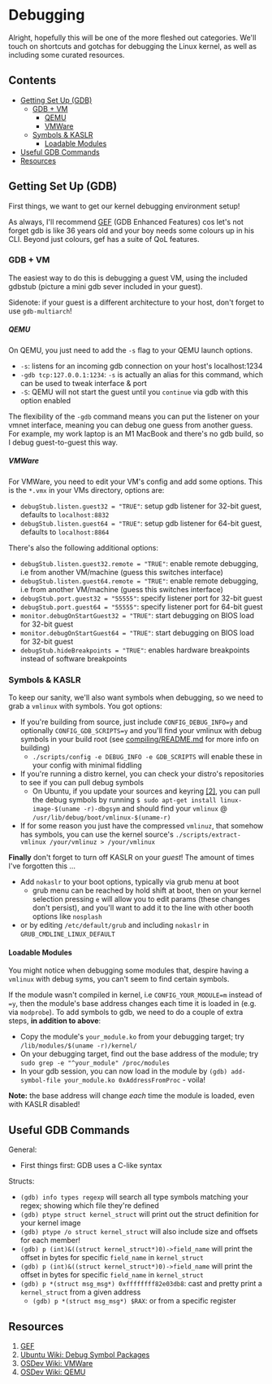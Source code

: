 # Debugging
Alright, hopefully this will be one of the more fleshed out categories. We'll touch on shortcuts and gotchas for debugging the Linux kernel, as well as including some curated resources.

## Contents
* [Getting Set Up (GDB)](#getting-set-up-gdb)
  * [GDB + VM](#gdb-vm)
    * [QEMU](#qemu)
    * [VMWare](#vmware)
  * [Symbols & KASLR](#symbols-kaslr)
    * [Loadable Modules](#loadable-modules)
* [Useful GDB Commands](#useful-gdb-commands)
* [Resources](#resources)

## Getting Set Up (GDB)
First things, we want to get our kernel debugging environment setup!

As always, I'll recommend [GEF](https://gef.readthedocs.io/en/master/) (GDB Enhanced Features) cos let's not forget gdb is like 36 years old and your boy needs some colours up in his CLI. Beyond just colours, gef has a suite of QoL features.

### GDB + VM
The easiest way to do this is debugging a guest VM, using the included gdbstub (picture a mini gdb sever included in your guest).

Sidenote: if your guest is a different architecture to your host, don't forget to use `gdb-multiarch`! 

##### QEMU
On QEMU, you just need to add the `-s` flag to your QEMU launch options.
* `-s`: listens for an incoming gdb connection on your host's localhost:1234
* `-gdb tcp:127.0.0.1:1234`: `-s` is actually an alias for this command, which can be used to tweak interface & port
* `-S`: QEMU will not start the guest until you `continue` via gdb with this option enabled

The flexibility of the `-gdb` command means you can put the listener on your vmnet interface, meaning you can debug one guess from another guess. For example, my work laptop is an M1 MacBook and there's no gdb build, so I debug guest-to-guest this way.

##### VMWare
For VMWare, you need to edit your VM's config and add some options. This is the `*.vmx` in your VMs directory, options are:
* `debugStub.listen.guest32 = "TRUE"`: setup gdb listener for 32-bit guest, defaults to `localhost:8832`
* `debugStub.listen.guest64 = "TRUE"`: setup gdb listener for 64-bit guest, defaults to `localhost:8864`

There's also the following additional options:
* `debugStub.listen.guest32.remote = "TRUE"`: enable remote debugging, i.e from another VM/machine (guess this switches interface)
* `debugStub.listen.guest64.remote = "TRUE"`: enable remote debugging, i.e from another VM/machine (guess this switches interface)
* `debugStub.port.guest32 = "55555"`: specify listener port for 32-bit guest
* `debugStub.port.guest64 = "55555"`: specify listener port for 64-bit guest
* `monitor.debugOnStartGuest32 = "TRUE"`: start debugging on BIOS load for 32-bit guest
* `monitor.debugOnStartGuest64 = "TRUE"`: start debugging on BIOS load for 32-bit guest
* `debugStub.hideBreakpoints = "TRUE"`: enables hardware breakpoints instead of software breakpoints

### Symbols & KASLR
To keep our sanity, we'll also want symbols when debugging, so we need to grab a `vmlinux` with symbols. You got options:
* If you're building from source, just include `CONFIG_DEBUG_INFO=y` and optionally `CONFIG_GDB_SCRIPTS=y` and you'll find your vmlinux with debug symbols in your build root (see [compiling/README.md](compiling/README.md) for more info on building)
  * `./scripts/config -e DEBUG_INFO -e GDB_SCRIPTS` will enable these in your config with minimal fiddling
* If you're running a distro kernel, you can check your distro's repositories to see if you can pull debug symbols
  * On Ubuntu, if you update your sources and keyring [[2]](https://wiki.ubuntu.com/Debug%20Symbol%20Packages), you can pull the debug symbols by running `$ sudo apt-get install linux-image-$(uname -r)-dbgsym` and should find your `vmlinux` @ `/usr/lib/debug/boot/vmlinux-$(uname-r)`
* If for some reason you just have the compressed `vmlinuz`, that somehow has symbols, you can use the kernel source's `./scripts/extract-vmlinux /your/vmlinuz > /your/vmlinux` 

**Finally** don't forget to turn off KASLR on your *guest*! The amount of times I've forgotten this ... 
  * Add `nokaslr` to your boot options, typically via grub menu at boot 
    * grub menu can be reached by hold shift at boot, then on your kernel selection pressing `e` will allow you to edit params (these changes don't persist), and you'll want to add it to the line with other booth options like `nosplash`
  * or by editing `/etc/default/grub` and including `nokaslr` in `GRUB_CMDLINE_LINUX_DEFAULT`

#### Loadable Modules
You might notice when debugging some modules that, despire having a `vmlinux` with debug syms, you can't seem to find certain symbols. 

If the module wasn't compiled in kernel, i.e `CONFIG_YOUR_MODULE=m` instead of `=y`, then the module's base address changes each time it is loaded in (e.g. via `modprobe`). To add symbols to gdb, we need to do a couple of extra steps, **in addition to above**:
* Copy the module's `your_module.ko` from your debugging target; try `/lib/modules/$(uname -r)/kernel/`
* On your debugging target, find out the base address of the module; try `sudo grep -e "^your_module" /proc/modules`
* In your gdb session, you can now load in the module by `(gdb) add-symbol-file your_module.ko 0xAddressFromProc` - voila!

**Note:** the base address will change *each* time the module is loaded, even with KASLR disabled! 

## Useful GDB Commands 
General:
* First things first: GDB uses a C-like syntax

Structs:
* `(gdb) info types regexp` will search all type symbols matching your regex; showing which file they're defined
* `(gdb) ptype struct kernel_struct` will print out the struct definition for your kernel image 
* `(gdb) ptype /o struct kernel_struct` will also include size and offsets for each member! 
* `(gdb) p (int)&((struct kernel_struct*)0)->field_name` will print the offset in bytes for specific `field_name` in `kernel_struct`
* `(gdb) p (int)&((struct kernel_struct*)0)->field_name` will print the offset in bytes for specific `field_name` in `kernel_struct`
* `(gdb) p *(struct msg_msg*) 0xffffffff82e03db8`: cast and pretty print a `kernel_struct`  from a given address
  * `(gdb) p *(struct msg_msg*) $RAX`: or from a specific register

## Resources
1. [GEF](https://gef.readthedocs.io/en/master/)
2. [Ubuntu Wiki: Debug Symbol Packages](https://wiki.ubuntu.com/Debug%20Symbol%20Packages)
3. [OSDev Wiki: VMWare](https://wiki.osdev.org/VMware)
4. [OSDev Wiki: QEMU](https://wiki.osdev.org/QEMU)
